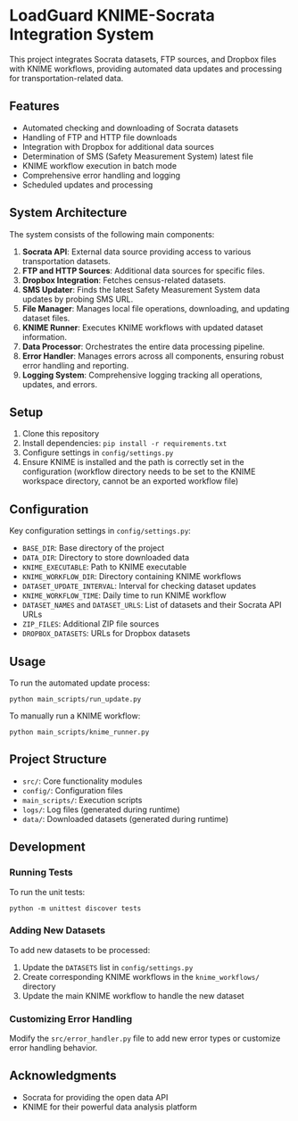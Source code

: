# LoadGuard KNIME-Socrata Integration System

This project integrates Socrata datasets, FTP sources, and Dropbox files with KNIME workflows, providing automated data updates and processing for transportation-related data.

## Features

- Automated checking and downloading of Socrata datasets
- Handling of FTP and HTTP file downloads
- Integration with Dropbox for additional data sources
- Determination of SMS (Safety Measurement System) latest file
- KNIME workflow execution in batch mode
- Comprehensive error handling and logging
- Scheduled updates and processing

## System Architecture

The system consists of the following main components:

1. **Socrata API**: External data source providing access to various transportation datasets.
2. **FTP and HTTP Sources**: Additional data sources for specific files.
3. **Dropbox Integration**: Fetches census-related datasets.
4. **SMS Updater**: Finds the latest Safety Measurement System data updates by probing SMS URL.
5. **File Manager**: Manages local file operations, downloading, and updating dataset files.
6. **KNIME Runner**: Executes KNIME workflows with updated dataset information.
7. **Data Processor**: Orchestrates the entire data processing pipeline.
8. **Error Handler**: Manages errors across all components, ensuring robust error handling and reporting.
9. **Logging System**: Comprehensive logging tracking all operations, updates, and errors.

## Setup

1. Clone this repository
2. Install dependencies: `pip install -r requirements.txt`
3. Configure settings in `config/settings.py`
4. Ensure KNIME is installed and the path is correctly set in the configuration (workflow directory needs to be set to the KNIME workspace directory, cannot be an exported workflow file)

## Configuration

Key configuration settings in `config/settings.py`:

- `BASE_DIR`: Base directory of the project
- `DATA_DIR`: Directory to store downloaded data
- `KNIME_EXECUTABLE`: Path to KNIME executable
- `KNIME_WORKFLOW_DIR`: Directory containing KNIME workflows
- `DATASET_UPDATE_INTERVAL`: Interval for checking dataset updates
- `KNIME_WORKFLOW_TIME`: Daily time to run KNIME workflow
- `DATASET_NAMES` and `DATASET_URLS`: List of datasets and their Socrata API URLs
- `ZIP_FILES`: Additional ZIP file sources
- `DROPBOX_DATASETS`: URLs for Dropbox datasets

## Usage

To run the automated update process:

```
python main_scripts/run_update.py
```

To manually run a KNIME workflow: 

```
python main_scripts/knime_runner.py
```

## Project Structure

- `src/`: Core functionality modules
- `config/`: Configuration files
- `main_scripts/`: Execution scripts
- `logs/`: Log files (generated during runtime)
- `data/`: Downloaded datasets (generated during runtime)

## Development

### Running Tests

To run the unit tests:

```
python -m unittest discover tests
```

### Adding New Datasets

To add new datasets to be processed:

1. Update the `DATASETS` list in `config/settings.py`
2. Create corresponding KNIME workflows in the `knime_workflows/` directory
3. Update the main KNIME workflow to handle the new dataset

### Customizing Error Handling

Modify the `src/error_handler.py` file to add new error types or customize error handling behavior.

## Acknowledgments

- Socrata for providing the open data API
- KNIME for their powerful data analysis platform

